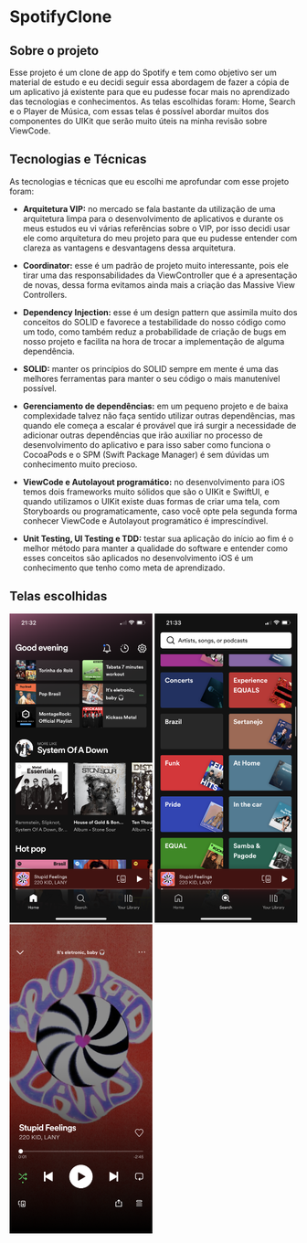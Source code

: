 # SpotifyClone

## Sobre o projeto

Esse projeto é um clone de app do Spotify e tem como objetivo ser um material de estudo e eu decidi seguir essa abordagem de fazer a cópia de um aplicativo já existente para que eu pudesse focar mais no aprendizado das tecnologias e conhecimentos. As telas escolhidas foram: Home, Search e o Player de Música, com essas telas é possível abordar muitos dos componentes do UIKit que serão muito úteis na minha revisão sobre ViewCode.

## Tecnologias e Técnicas

As tecnologias e técnicas que eu escolhi me aprofundar com esse projeto foram:

- **Arquitetura VIP:** no mercado se fala bastante da utilização de uma arquitetura limpa para o desenvolvimento de aplicativos e durante os meus estudos eu vi várias referências sobre o VIP, por isso decidi usar ele como arquitetura do meu projeto para que eu pudesse entender com clareza as vantagens e desvantagens dessa arquitetura.

- **Coordinator:** esse é um padrão de projeto muito interessante, pois ele tirar uma das responsabilidades da ViewController que é a apresentação de novas, dessa forma evitamos ainda mais a criação das Massive View Controllers.

- **Dependency Injection:** esse é um design pattern que assimila muito dos conceitos do SOLID e favorece a testabilidade do nosso código como um todo, como também reduz a probabilidade de criação de bugs em nosso projeto e facilita na hora de trocar a implementação de alguma dependência.

- **SOLID:** manter os princípios do SOLID sempre em mente é uma das melhores ferramentas para manter o seu código o mais manutenível possível.

- **Gerenciamento de dependências:** em um pequeno projeto e de baixa complexidade talvez não faça sentido utilizar outras dependências, mas quando ele começa a escalar é provável que irá surgir a necessidade de adicionar outras dependências que irão auxiliar no processo de desenvolvimento do aplicativo e para isso saber como funciona o CocoaPods e o SPM (Swift Package Manager) é sem dúvidas um conhecimento muito precioso.

- **ViewCode e Autolayout programático:** no desenvolvimento para iOS temos dois frameworks muito sólidos que são o UIKit e SwiftUI, e quando utilizamos o UIKit existe duas formas de criar uma tela, com Storyboards ou programaticamente, caso você opte pela segunda forma conhecer ViewCode e Autolayout programático é imprescíndivel.

- **Unit Testing, UI Testing e TDD:** testar sua aplicação do início ao fim é o melhor método para manter a qualidade do software e entender como esses conceitos são aplicados no desenvolvimento iOS é um conhecimento que tenho como meta de aprendizado.

## Telas escolhidas

<div>
  <img src="screenshots/home.png" width="250">
  <img src="screenshots/search.png" width="250">
  <img src="screenshots/player.png" width="250">
</div>
